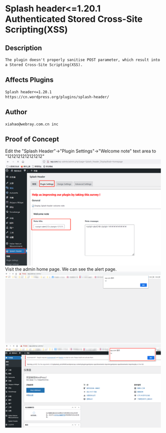 # Splash header<=1.20.1 Authenticated Stored Cross-Site Scripting(XSS)
## Description
    The plugin doesn't properly sanitise POST parameter, which result into a Stored Cross-Site Scripting(XSS).
## Affects Plugins
    Splash header<=1.20.1
    https://cn.wordpress.org/plugins/splash-header/
## Author
    xiahao@webray.com.cn inc  
## Proof of Concept
Edit the "Splash Header"->"Plugin Settings"->"Welcome note" text area to "<script>alert(12)</script>1212121212121212"
![blockchain](https://github.com/xiahao90/CVEproject/blob/main/imgs/20210729152014.png "Wordpress plugin Splash header XSS")
Visit the admin home page. We can see the alert page.
![blockchain](https://github.com/xiahao90/CVEproject/blob/main/imgs/20210729152024.png "Wordpress plugin Splash header XSS")
![blockchain](https://github.com/xiahao90/CVEproject/blob/main/imgs/20210729152032.png "Wordpress plugin Splash header XSS")
